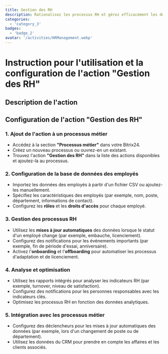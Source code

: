 ```yaml
---
title: Gestion des RH
description: Rationalisez les processus RH et gérez efficacement les données des employés.
categories: 
  - 'category_3'
badges: 
  - 'badge_2'
avatar: '/activities/HRManagement.webp'
---
```

# Instruction pour l'utilisation et la configuration de l'action "Gestion des RH"

## Description de l'action

## **Configuration de l'action "Gestion des RH"**

### 1. Ajout de l'action à un processus métier
- Accédez à la section **"Processus métier"** dans votre Bitrix24.
- Créez un nouveau processus ou ouvrez-en un existant.
- Trouvez l'action **"Gestion des RH"** dans la liste des actions disponibles et ajoutez-la au processus.

### 2. Configuration de la base de données des employés
- Importez les données des employés à partir d'un fichier CSV ou ajoutez-les manuellement.
- Spécifiez les caractéristiques des employés (par exemple, nom, poste, département, informations de contact).
- Configurez les **rôles** et les **droits d'accès** pour chaque employé.

### 3. Gestion des processus RH
- Utilisez les **mises à jour automatiques** des données lorsque le statut d'un employé change (par exemple, embauche, licenciement).
- Configurez des notifications pour les événements importants (par exemple, fin de période d'essai, anniversaire).
- Activez l'**onboarding** et l'**offboarding** pour automatiser les processus d'adaptation et de licenciement.

### 4. Analyse et optimisation
- Utilisez les rapports intégrés pour analyser les indicateurs RH (par exemple, turnover, niveau de satisfaction).
- Configurez des notifications pour les personnes responsables avec les indicateurs clés.
- Optimisez les processus RH en fonction des données analytiques.

### 5. Intégration avec les processus métier
- Configurez des déclencheurs pour les mises à jour automatiques des données (par exemple, lors d'un changement de poste ou de département).
- Utilisez les données du CRM pour prendre en compte les affaires et les clients associés.